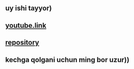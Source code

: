 ## uy ishi tayyor)
## [youtube.link](https://youtu.be/CKfW3A-beuc?si=dQyuJuQZKVZH0zkF)
## [repository](https://github.com/AbuProgrammiy/home-77-dars)
## kechga qolgani uchun ming bor uzur))
